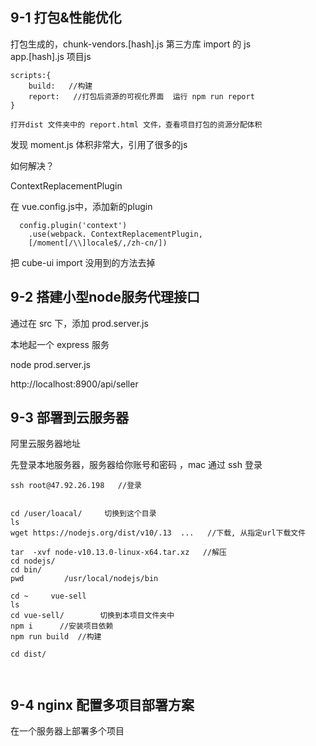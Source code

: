 ## 9-1 打包&性能优化


打包生成的，chunk-vendors.[hash].js  第三方库 import 的 js  
app.[hash].js 项目js


```
scripts:{
	build:   //构建
	report:   //打包后资源的可视化界面  运行 npm run report
}

打开dist 文件夹中的 report.html 文件，查看项目打包的资源分配体积
```

发现 moment.js 体积非常大，引用了很多的js

如何解决？

ContextReplacementPlugin

在 vue.config.js中，添加新的plugin

```
  config.plugin('context')
  	.use(webpack. ContextReplacementPlugin,
  	[/moment[/\\]locale$/,/zh-cn/])

```

把 cube-ui  import 没用到的方法去掉




## 9-2 搭建小型node服务代理接口

通过在 src 下，添加 prod.server.js

本地起一个 express 服务

node prod.server.js 

http://localhost:8900/api/seller





## 9-3 部署到云服务器


阿里云服务器地址

先登录本地服务器，服务器给你账号和密码 ，mac 通过 ssh 登录

```
ssh root@47.92.26.198   //登录


cd /user/loacal/     切换到这个目录
ls
wget https://nodejs.org/dist/v10/.13  ...   //下载, 从指定url下载文件

tar  -xvf node-v10.13.0-linux-x64.tar.xz   //解压
cd nodejs/
cd bin/
pwd         /usr/local/nodejs/bin

cd ~     vue-sell
ls
cd vue-sell/        切换到本项目文件夹中
npm i      //安装项目依赖
npm run build  //构建

cd dist/



```



## 9-4 nginx 配置多项目部署方案


在一个服务器上部署多个项目






















